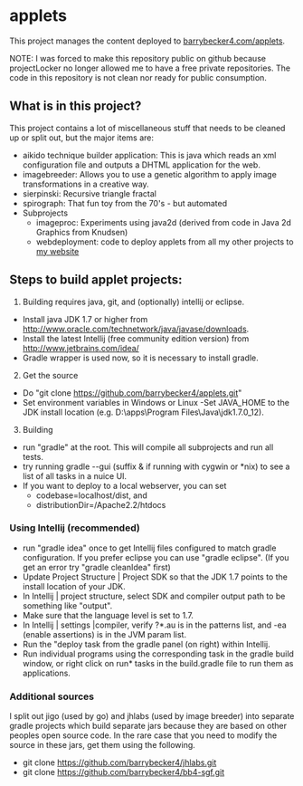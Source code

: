 # applets
This project manages the content deployed to [barrybecker4.com/applets](http://barrybecker4.com/applet_index_en.html).

NOTE: I was forced to make this repository public on github because projectLocker no longer allowed me
to have a free private repositories. The code in this repository is not clean nor ready for public consumption.

## What is in this project?

This project contains a lot of miscellaneous stuff that needs to be cleaned up or split out, but the major items are:
- aikido technique builder application: This is java which reads an xml configuration file and outputs a DHTML application for the web.
- imagebreeder: Allows you to use a genetic algorithm to apply image transformations in a creative way.
- sierpinski: Recursive triangle fractal
- spirograph: That fun toy from the 70's - but automated
- Subprojects
  - imageproc: Experiments using java2d (derived from code in Java 2d Graphics from Knudsen)
  - webdeployment: code to deploy applets from all my other projects to [my website](http://barrybecker4.com)

## Steps to build applet projects:

1. Building requires java, git, and (optionally) intellij or eclipse.
  - Install java JDK 1.7 or higher from http://www.oracle.com/technetwork/java/javase/downloads.
  - Install the latest Intellij (free community edition version) from http://www.jetbrains.com/idea/
  - Gradle wrapper is used now, so it is necessary to install gradle.
2. Get the source
  - Do "git clone https://github.com/barrybecker4/applets.git"
  - Set environment variables in Windows or Linux
    -Set JAVA_HOME to the JDK install location (e.g. D:\apps\Program Files\Java\jdk1.7.0_12).
3. Building
  - run "gradle" at the root. This will compile all subprojects and run all tests.
  - try running gradle --gui (suffix & if running with cygwin or *nix) to see a list of all tasks in a nuice UI.
  - If you want to deploy to a local webserver, you can set
    - codebase=localhost/dist, and
    - distributionDir=<apache install location>/Apache2.2/htdocs

### Using Intellij (recommended)
- run "gradle idea" once to get Intellij files configured to match gradle configuration.
  If you prefer eclipse you can use "gradle eclipse".
   (If you get an error try "gradle cleanIdea" first)
- Update Project Structure | Project SDK so that the JDK 1.7 points to the install location of your JDK.
- In Intellij | project structure, select SDK and compiler output path to be something like "output".
- Make sure that the language level is set to 1.7.
- In Intellij | settings |compiler, verify ?*.au is in the patterns list, and -ea (enable assertions) is in the JVM param list.
- Run the "deploy task from the gradle panel (on right) within Intellij.
- Run individual programs using the corresponding task in the gradle build window,
  or right click on run* tasks in the build.gradle file to run them as applications.

### Additional sources
  I split out jigo (used by go) and jhlabs (used by image breeder) into separate gradle projects which build separate
  jars because they are based on other peoples open source code. In the rare case that you need to modify the source in
  these jars, get them using the following.
  - git clone https://github.com/barrybecker4/jhlabs.git
  - git clone https://github.com/barrybecker4/bb4-sgf.git